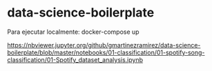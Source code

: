 # data-science-boilerplate

Para ejecutar localmente: docker-compose up


https://nbviewer.jupyter.org/github/gmartinezramirez/data-science-boilerplate/blob/master/notebooks/01-classification/01-spotify-song-classification/01-Spotify_dataset_analysis.ipynb
